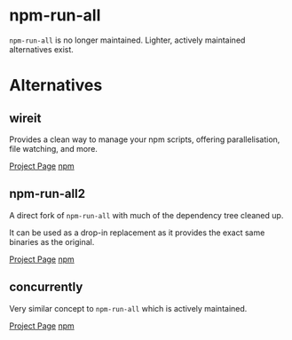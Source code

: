 # npm-run-all

`npm-run-all` is no longer maintained. Lighter, actively maintained alternatives
exist.

# Alternatives

## wireit

Provides a clean way to manage your npm scripts, offering parallelisation,
file watching, and more.

[Project Page](https://github.com/google/wireit)
[npm](https://www.npmjs.com/package/wireit)

## npm-run-all2

A direct fork of `npm-run-all` with much of the dependency tree cleaned up.

It can be used as a drop-in replacement as it provides the exact same binaries
as the original.

[Project Page](https://github.com/bcomnes/npm-run-all2)
[npm](https://www.npmjs.com/package/npm-run-all2)

## concurrently

Very similar concept to `npm-run-all` which is actively maintained.

[Project Page](https://github.com/open-cli-tools/concurrently)
[npm](https://www.npmjs.com/package/concurrently)
